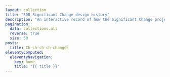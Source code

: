 ```yaml
---
layout: collection
title: "SDD Significant Change design history"
description: "An interactive record of how the Significant Change project has developed."
pagination:
  data: collections.all
  reverse: true
  size: 50
posts:
  title: Ch-ch-ch-ch-changes
eleventyComputed:
  eleventyNavigation:
    key: home
    title: "{{ title }}"
---
```

